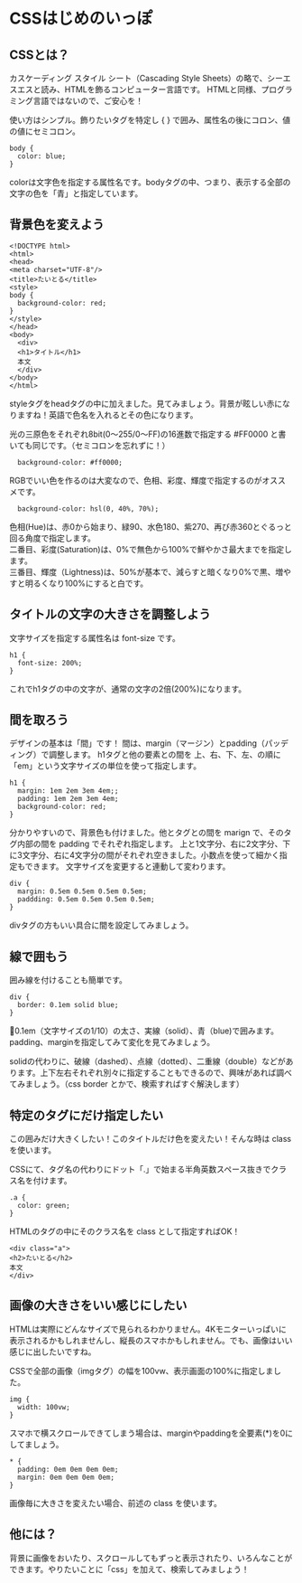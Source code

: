 # CSSはじめのいっぽ

## CSSとは？

カスケーディング スタイル シート（Cascading Style Sheets）の略で、シーエスエスと読み、HTMLを飾るコンピューター言語です。
HTMLと同様、プログラミング言語ではないので、ご安心を！

使い方はシンプル。飾りたいタグを特定し { } で囲み、属性名の後にコロン、値の値にセミコロン。
```
body {
  color: blue;
}
```
colorは文字色を指定する属性名です。bodyタグの中、つまり、表示する全部の文字の色を「青」と指定しています。

## 背景色を変えよう

```
<!DOCTYPE html>
<html>
<head>
<meta charset="UTF-8"/>
<title>たいとる</title>
<style>
body {
  background-color: red;
}
</style>
</head>
<body>
  <div>
  <h1>タイトル</h1>
  本文
  </div>
</body>
</html>
```
styleタグをheadタグの中に加えました。見てみましょう。背景が眩しい赤になりますね！英語で色名を入れるとその色になります。

光の三原色をそれぞれ8bit(0〜255/0〜FF)の16進数で指定する #FF0000 と書いても同じです。（セミコロンを忘れずに！）
```
  background-color: #ff0000;
```

RGBでいい色を作るのは大変なので、色相、彩度、輝度で指定するのがオススメです。
```
  background-color: hsl(0, 40%, 70%);
```
色相(Hue)は、赤0から始まり、緑90、水色180、紫270、再び赤360とぐるっと回る角度で指定します。  
二番目、彩度(Saturation)は、0%で無色から100%で鮮やかさ最大までを指定します。  
三番目、輝度（Lightness)は、50%が基本で、減らすと暗くなり0%で黒、増やすと明るくなり100%にすると白です。  

## タイトルの文字の大きさを調整しよう

文字サイズを指定する属性名は font-size です。
```
h1 {
  font-size: 200%;
}
```
これでh1タグの中の文字が、通常の文字の2倍(200%)になります。

## 間を取ろう

デザインの基本は「間」です！ 間は、margin（マージン）とpadding（パッディング）で調整します。
h1タグと他の要素との間を 上、右、下、左、の順に「em」という文字サイズの単位を使って指定します。
```
h1 {
  margin: 1em 2em 3em 4em;;
  padding: 1em 2em 3em 4em;
  background-color: red;
}
```
分かりやすいので、背景色も付けました。他とタグとの間を marign で、そのタグ内部の間を padding でそれぞれ指定します。
上と1文字分、右に2文字分、下に3文字分、右に4文字分の間がそれぞれ空きました。小数点を使って細かく指定もできます。
文字サイズを変更すると連動して変わります。

```
div {
  margin: 0.5em 0.5em 0.5em 0.5em;
  paddding: 0.5em 0.5em 0.5em 0.5em;
}
```
divタグの方もいい具合に間を設定してみましょう。

## 線で囲もう

囲み線を付けることも簡単です。

```
div {
  border: 0.1em solid blue;
}
```
0.1em（文字サイズの1/10）の太さ、実線（solid）、青（blue)で囲みます。padding、marginを指定してみて変化を見てみましょう。

solidの代わりに、破線（dashed）、点線（dotted）、二重線（double）などがあります。上下左右それぞれ別々に指定することもできるので、興味があれば調べてみましょう。（css border とかで、検索すればすぐ解決します）

## 特定のタグにだけ指定したい

この囲みだけ大きくしたい！このタイトルだけ色を変えたい！そんな時は class を使います。

CSSにて、タグ名の代わりにドット「.」で始まる半角英数スペース抜きでクラス名を付けます。
```
.a {
  color: green;
}
```

HTMLのタグの中にそのクラス名を class として指定すればOK！
```
<div class="a">
<h2>たいとる</h2>
本文
</div>
```

## 画像の大きさをいい感じにしたい

HTMLは実際にどんなサイズで見られるわかりません。4Kモニターいっぱいに表示されるかもしれませんし、縦長のスマホかもしれません。でも、画像はいい感じに出したいですね。

CSSで全部の画像（imgタグ）の幅を100vw、表示画面の100%に指定しました。
```
img {
  width: 100vw;
}
```

スマホで横スクロールできてしまう場合は、marginやpaddingを全要素(*)を0にしてましょう。
```
* {
  padding: 0em 0em 0em 0em;
  margin: 0em 0em 0em 0em;
}
```

画像毎に大きさを変えたい場合、前述の class を使います。

## 他には？

背景に画像をおいたり、スクロールしてもずっと表示されたり、いろんなことができます。やりたいことに「css」を加えて、検索してみましょう！
